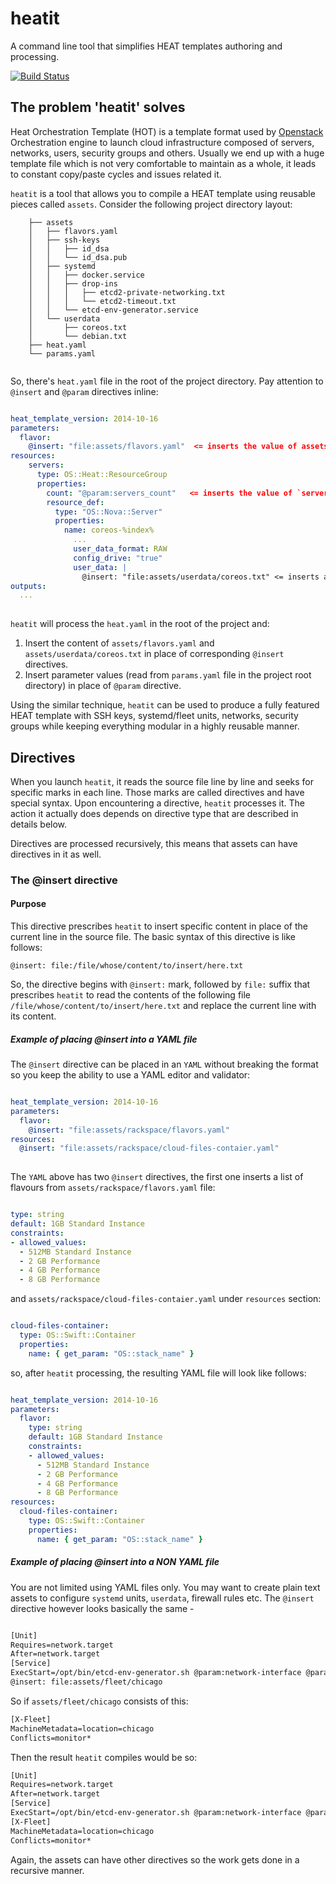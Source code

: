 # heatit
A command line tool that simplifies HEAT templates authoring and processing.

[![Build Status](https://travis-ci.org/pavlo/heatit.svg?branch=master)](https://travis-ci.org/pavlo/heatit)

## The problem 'heatit' solves

Heat Orchestration Template (HOT) is a template format used by [Openstack](https://www.openstack.org) Orchestration engine to launch cloud infrastructure composed of servers, networks, users, security groups and others. Usually we end up with a huge template file which is not very comfortable to maintain as a whole, it leads to constant copy/paste cycles and issues related it. 

`heatit` is a tool that allows you to compile a HEAT template using reusable pieces called `assets`. Consider the following project directory layout:

```
    ├── assets
    │   ├── flavors.yaml
    │   ├── ssh-keys
    │   │   ├── id_dsa
    │   │   └── id_dsa.pub
    │   ├── systemd
    │   │   ├── docker.service
    │   │   ├── drop-ins
    │   │   │   ├── etcd2-private-networking.txt
    │   │   │   └── etcd2-timeout.txt
    │   │   └── etcd-env-generator.service
    │   └── userdata
    │       ├── coreos.txt
    │       └── debian.txt
    ├── heat.yaml
    └── params.yaml
        
```

So, there's `heat.yaml` file in the root of the project directory. Pay attention to `@insert` and `@param` directives inline:

```yaml

heat_template_version: 2014-10-16
parameters:
  flavor:
    @insert: "file:assets/flavors.yaml"  <= inserts the value of assets/flavors.yaml here
resources:
    servers:
      type: OS::Heat::ResourceGroup
      properties:
        count: "@param:servers_count"   <= inserts the value of `servers_count` parameter
        resource_def:
          type: "OS::Nova::Server"
          properties:
            name: coreos-%index%
              ...
              user_data_format: RAW
              config_drive: "true"
              user_data: |
                @insert: "file:assets/userdata/coreos.txt" <= inserts assets/userdata/coreos.txt here
outputs:
  ...
  
```

`heatit` will process the `heat.yaml` in the root of the project and:

 1. Insert the content of `assets/flavors.yaml` and `assets/userdata/coreos.txt` in place of corresponding `@insert` directives.
 2. Insert parameter values (read from `params.yaml` file in the project root directory) in place of `@param` directive.

Using the similar technique, `heatit` can be used to produce a fully featured HEAT template with SSH keys, systemd/fleet units, networks, security groups while keeping everything modular in a highly reusable manner.

## Directives

When you launch `heatit`, it reads the source file line by line and seeks for specific marks in each line. Those marks are called directives and have special syntax. Upon encountering a directive, `heatit` processes it. The action it actually does depends on directive type that are described in details below.

Directives are processed recursively, this means that assets can have directives in it as well.

### The @insert directive

#### Purpose 

This directive prescribes `heatit` to insert specific content in place of the current line in the source file. The basic syntax of this directive is like follows:
 
`@insert: file:/file/whose/content/to/insert/here.txt`

So, the directive begins with `@insert:` mark, followed by `file:` suffix that prescribes `heatit` to read the contents of the following file `/file/whose/content/to/insert/here.txt` and replace the current line with its content.

##### Example of placing @insert into a YAML file

The `@insert` directive can be placed in an `YAML` without breaking the format so you keep the ability to use a YAML editor and validator:

```yaml

heat_template_version: 2014-10-16
parameters:
  flavor:
    @insert: "file:assets/rackspace/flavors.yaml"
resources:
  @insert: "file:assets/rackspace/cloud-files-contaier.yaml"
      
```

The `YAML` above has two `@insert` directives, the first one inserts a list of flavours from `assets/rackspace/flavors.yaml` file:

```yaml

type: string
default: 1GB Standard Instance
constraints:
- allowed_values:
  - 512MB Standard Instance
  - 2 GB Performance
  - 4 GB Performance
  - 8 GB Performance

```

and `assets/rackspace/cloud-files-contaier.yaml` under `resources` section:

```yaml

cloud-files-container:
  type: OS::Swift::Container
  properties:
    name: { get_param: "OS::stack_name" }

```

so, after `heatit` processing, the resulting YAML file will look like follows:

```yaml

heat_template_version: 2014-10-16
parameters:
  flavor:
    type: string
    default: 1GB Standard Instance
    constraints:
    - allowed_values:
      - 512MB Standard Instance
      - 2 GB Performance
      - 4 GB Performance
      - 8 GB Performance
resources:
  cloud-files-container:
    type: OS::Swift::Container
    properties:
      name: { get_param: "OS::stack_name" }

```

##### Example of placing @insert into a NON YAML file

You are not limited using YAML files only. You may want to create plain text assets to configure `systemd` units, `userdata`, firewall rules etc. The `@insert` directive however looks basically the same -
 
```txt

[Unit]
Requires=network.target
After=network.target
[Service]
ExecStart=/opt/bin/etcd-env-generator.sh @param:network-interface @param:coreos-token
@insert: file:assets/fleet/chicago

```

So if `assets/fleet/chicago` consists of this:

```txt
[X-Fleet]
MachineMetadata=location=chicago
Conflicts=monitor*
```

Then the result `heatit` compiles would be so:

```txt
[Unit]
Requires=network.target
After=network.target
[Service]
ExecStart=/opt/bin/etcd-env-generator.sh @param:network-interface @param:coreos-token
[X-Fleet]
MachineMetadata=location=chicago
Conflicts=monitor*
```

Again, the assets can have other directives so the work gets done in a recursive manner.